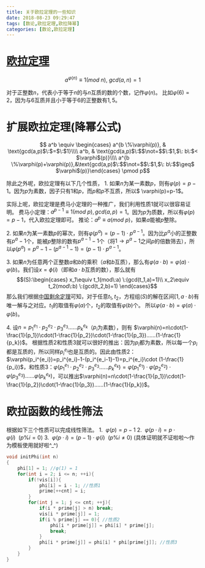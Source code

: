 ```yaml
---
title: 关于欧拉定理的一些知识
date: 2018-08-23 09:29:47
tags: [数论,欧拉定理,欧拉降幂]
categories: [数论,欧拉定理]
---
```


# [欧拉定理](https://baike.baidu.com/item/%E6%AC%A7%E6%8B%89%E5%AE%9A%E7%90%86/891345?fr=aladdin)
$$a^{\varphi(n)}\equiv 1(mod\:n),\:gcd(a,n)=1$$

对于正整数$n$，代表小于等于$n$的与$n$互质的数的个数，记作$\varphi(n)$。
比如$\varphi(6)=2$，因为与$6$互质并且小于等于$6$的正整数有$1,5$。
# 扩展欧拉定理(降幂公式)
$$  a^b \equiv
\begin{cases}
a^{b \%\varphi(p)},  & \text{gcd(a,p)$\:$=$\:$1}\\\\  
a^b, & \text{gcd(a,p)$\:$$\not=$$\:$1,$\: b\:$< $\varphi$(p)}\\\\
a^{b \%\varphi(p)+\varphi(p)},&\text{gcd(a,p)$\:$$\not=$$\:$1,$\: b\:$$\geq$ $\varphi$(p)}\end{cases}
\pmod p$$  

除此之外呢，欧拉定理有以下几个性质，
$1.\:$如果$n$为某一素数$p$，则有$\varphi(p)=p-1$。因为$p$为素数，因子只有$1$和$p$，而$p$和$p$不互质，所以$ \varphi(p)=p-1$。

实际上呢，欧拉定理是费马小定理的一种推广，我们利用性质$1$就可以很容易证明。
费马小定理：$a^{p-1}\equiv 1(mod\:p),gcd(a,p)=1$。因为$p$为质数，所以有$\varphi(p)=p-1$，代入欧拉定理即可。
推论：$a^p\equiv a(mod\:p)$，如果$a$能被$p$整除。

$2.\:$如果$n$为某一素数$p$的幂次，则有$\varphi(p^a)=(p-1)\cdot p^{a-1}$。因为比$p^a$小的正整数有$p^a-1$个，能被$p$整除的数有$p^{a-1}-1$个（将$1\to p^a-1$之间$p$的倍数筛去），所以$\varphi(p^a)=p^a-1-(p^{a-1}-1)=(p-1)\cdot p^{a-1}$。

$3.\:$如果$n$为任意两个正整数$a$和$b$的乘积（$a$和$b$互质），那么有$\varphi(a\cdot b)=\varphi(a)\cdot \varphi(b)$。我们设$x=\phi(i)$（即和$a\cdot b$互质的数），那么就有
$$(S):\begin{cases}
x_1\equiv t_1(mod\:a) \:(gcd(t_1,a)=1)\\
x_2\equiv t_2(mod\:b) \:(gcd(t_2,b)=1)
\end{cases}$$那么我们根据[中国剩余定理](https://baike.baidu.com/item/%E5%AD%99%E5%AD%90%E5%AE%9A%E7%90%86/2841597?fromtitle=%E4%B8%AD%E5%9B%BD%E5%89%A9%E4%BD%99%E5%AE%9A%E7%90%86&fromid=11200132&fr=aladdin)可知，对于任意$t_1,t_2$，方程组$(S)$的解在区间$[1,a\cdot b)$有唯一解与之对应。$t_1$的取值有$\varphi(a)$个，$t_2$的取值有$\varphi(b)$个。
所以$\varphi(a\cdot b)=\varphi(a)\cdot \varphi(b)$。

$4.\:$设$n=p_1^{e_1}\cdot p_2^{e_2}\cdot p_3^{e_3}......p_k^{e_k}$（$p_i$为素数），则有
$\varphi(n)=n\cdot(1-\frac{1}{p_1})\cdot(1-\frac{1}{p_2})\cdot(1-\frac{1}{p_3})......(1-\frac{1}{p_k})$。
根据性质$2$和性质$3$就可以很好的推出：因为$p_i$都为素数，所以每一个$p_i$都是互质的，所以同样$p_i^{e_i}$也是互质的。因此由性质$2$：$\varphi(p_i^{e_i})=p_i^{e_i}-1-(p_i^{e_i-1}-1)=p_i^{e_i}\cdot (1-\frac{1}{p_i})$，和性质$3$：$\varphi(p_1^{e_1}\cdot p_2^{e_2}\cdot p_3^{e_3}......p_k^{e_k})=\varphi(p_1^{e_1})\cdot \varphi(p_2^{e_2})\cdot \varphi(p_3^{e_3})......\varphi(p_k^{e_k})$，可以推出$\varphi(n)=n\cdot(1-\frac{1}{p_1})\cdot(1-\frac{1}{p_2})\cdot(1-\frac{1}{p_3})......(1-\frac{1}{p_k})$。

# 欧拉函数的线性筛法
根据如下三个性质可以完成线性筛法。
$1.\:\:\varphi(p)=p-1$
$2.\:\:\varphi(p\cdot i)=p\cdot \varphi(i)\:\:(p\%i=0)$
$3.\:\:\varphi(p\cdot i)=(p-1)\cdot \varphi(i)\:\:(p\%i\not=0)$
(具体证明就不证啦啦～作为模板使用就好啦^_^)

```C++
void initPhi(int n)
{
	phi[1] = 1; //φ(1) = 1
	for(int i = 2; i <= n; ++i){
		if(!vis[i]){
			phi[i] = i - 1; //性质1
			prime[++cnt] = i;
		}
		for(int j = 1; j <= cnt; ++j){
			if(i * prime[j] > n) break;
			vis[i * prime[j]] = 1;
			if(i % prime[j] == 0){ //性质2
				phi[i * prime[j]] = phi[i] * prime[j];
				break;
			}
			phi[i * prime[j]] = phi[i] * phi[prime[j]]; //性质3
		}
	}
}

```

